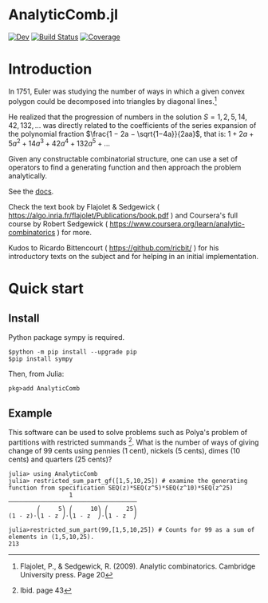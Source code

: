 # AnalyticComb.jl

[![Dev](https://img.shields.io/badge/docs-dev-blue.svg)](https://fargolo.github.io/AnalyticComb.jl/dev/)
[![Build Status](https://github.com/fargolo/AnalyticComb.jl/actions/workflows/CI.yml/badge.svg?branch=main)](https://github.com/fargolo/AnalyticComb.jl/actions/workflows/CI.yml?query=branch%3Amain)
[![Coverage](https://codecov.io/gh/fargolo/AnalyticComb.jl/branch/main/graph/badge.svg)](https://codecov.io/gh/fargolo/AnalyticComb.jl)


# Introduction  

In 1751, Euler was studying the number of ways in which a given convex polygon could be decomposed into triangles by diagonal lines.[^1]  

He realized that the progression of numbers in the solution $S = 1, 2, 5, 14, 42, 132,...$ was directly related to the coefficients of the series expansion of the polynomial fraction $\frac{1 − 2a − \sqrt{1−4a}}{2aa}$, that is:
$1 + 2a + 5a^2 + 14a^3 + 42a^4 + 132a^5 + ...$

Given any constructable combinatorial structure, one can use a set of operators to find a generating function and then approach the problem analytically.

See the [docs](https://fargolo.github.io/AnalyticComb.jl/dev/).

Check the text book by Flajolet & Sedgewick ( https://algo.inria.fr/flajolet/Publications/book.pdf ) and Coursera's full course by Robert Sedgewick ( https://www.coursera.org/learn/analytic-combinatorics ) for more.  

Kudos to Ricardo Bittencourt ( https://github.com/ricbit/ ) for his introductory texts on the subject and for helping in an initial implementation.

# Quick start  

## Install

Python package sympy is required. 

```
$python -m pip install --upgrade pip
$pip install sympy
```

Then, from Julia:  
```
pkg>add AnalyticComb
```

## Example

This software can be used to solve problems such as Polya's problem of partitions with restricted summands [^2]. What is the number of ways of giving change of 99 cents using pennies (1 cent), nickels (5 cents), dimes (10 cents) and quarters (25 cents)?

```
julia> using AnalyticComb
julia> restricted_sum_part_gf([1,5,10,25]) # examine the generating function from specification SEQ(z)*SEQ(z^5)*SEQ(z^10)*SEQ(z^25)
                 1                  
────────────────────────────────────
        ⎛     5⎞ ⎛     10⎞ ⎛     25⎞
(1 - z)⋅⎝1 - z ⎠⋅⎝1 - z  ⎠⋅⎝1 - z  ⎠

julia>restricted_sum_part(99,[1,5,10,25]) # Counts for 99 as a sum of elements in (1,5,10,25).
213
```

[^1]: Flajolet, P., & Sedgewick, R. (2009). Analytic combinatorics. Cambridge University press. Page 20
[^2]: Ibid. page 43

